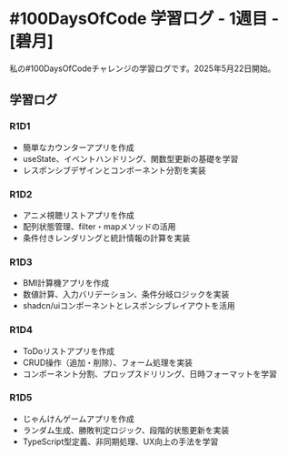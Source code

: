 # #100DaysOfCode 学習ログ - 1週目 - [碧月]

私の#100DaysOfCodeチャレンジの学習ログです。2025年5月22日開始。

## 学習ログ

### R1D1
- 簡単なカウンターアプリを作成
- useState、イベントハンドリング、関数型更新の基礎を学習
- レスポンシブデザインとコンポーネント分割を実装

### R1D2
- アニメ視聴リストアプリを作成
- 配列状態管理、filter・mapメソッドの活用
- 条件付きレンダリングと統計情報の計算を実装

### R1D3
- BMI計算機アプリを作成
- 数値計算、入力バリデーション、条件分岐ロジックを実装
- shadcn/uiコンポーネントとレスポンシブレイアウトを活用

### R1D4
- ToDoリストアプリを作成
- CRUD操作（追加・削除）、フォーム処理を実装
- コンポーネント分割、プロップスドリリング、日時フォーマットを学習

### R1D5
- じゃんけんゲームアプリを作成
- ランダム生成、勝敗判定ロジック、段階的状態更新を実装
- TypeScript型定義、非同期処理、UX向上の手法を学習
